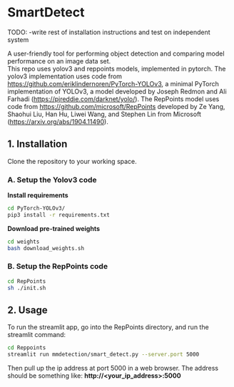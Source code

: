 # SmartDetect
TODO:
-write rest of installation instructions and test on independent system

A user-friendly tool for performing object detection and comparing model performance on an image data set.  
This repo uses yolov3 and reppoints models, implemented in pytorch.
The yolov3 implementation uses code from https://github.com/eriklindernoren/PyTorch-YOLOv3, a minimal PyTorch implementation of YOLOv3, a model developed by Joseph Redmon and Ali Farhadi (https://pjreddie.com/darknet/yolo/). The RepPoints model uses code from  https://github.com/microsoft/RepPoints developed by Ze Yang, Shaohui Liu, Han Hu, Liwei Wang, and Stephen Lin from Microsoft (https://arxiv.org/abs/1904.11490).
 

## 1. Installation

Clone the repository to your working space.

### A. Setup the Yolov3 code

**Install requirements**
```bash
cd PyTorch-YOLOv3/
pip3 install -r requirements.txt
```

**Download pre-trained weights**
```bash
cd weights
bash download_weights.sh
```

### B. Setup the RepPoints code

```bash
cd RepPoints
sh ./init.sh
```

## 2. Usage

To run the streamlit app, go into the RepPoints directory, and run the streamlit command:

```bash
cd Reppoints
streamlit run mmdetection/smart_detect.py --server.port 5000
```

Then pull up the ip address at port 5000 in a web browser. The address should be something like: 
**http://<your_ip_address>:5000**


